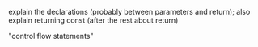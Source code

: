 




explain the declarations (probably between parameters and return); also explain returning const (after the rest about return)



"control flow statements"
